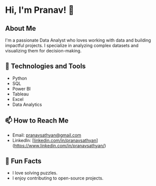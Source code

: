 # Hi, I'm Pranav! 👋

## About Me
I'm a passionate Data Analyst who loves working with data and building impactful projects. I specialize in analyzing complex datasets and visualizing them for decision-making.

## 🔧 Technologies and Tools
- Python
- SQL
- Power BI
- Tableau
- Excel
- Data Analytics


## 📫 How to Reach Me
- Email: pranavsathyan@gmail.com
- LinkedIn: [[linkedin.com/in/pranavsathyan](https://linkedin.com/in/pranavsathyan)](https://www.linkedin.com/in/pranavsathyan/)

## 🌟 Fun Facts
- I love solving puzzles.
- I enjoy contributing to open-source projects.

